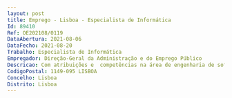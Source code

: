 ```yaml
--- 
layout: post
title: Emprego - Lisboa - Especialista de Informática
Id: 89410
Ref: OE202108/0119
DataAbertura: 2021-08-06
DataFecho: 2021-08-20
Trabalho: Especialista de Informática
Empregador: Direção-Geral da Administração e do Emprego Público
Descricao: Com atribuições e  competências na área de engenharia de software e, em concreto, para o exercício de funções de especialista de Sistemas de Informação e, designadamente, com autonomia técnica e experiência, nas seguintes áreas a) Suporte técnico aos utilizadores b) Planeamento, controlo, manutenção e na execução de projetos de software e na definição de uma arquitetura da informação que comtemple as necessidades informacionais e funcionais da organização c) Domínio de tecnologias de bases de dados relacionais (Sqlserver) d) Conhecimentos de programação orientada por objetos e) Conhecimento nas tecnologias .NET, ASP .NET MVC, XML, CSS, JAVASCRIPT.
CodigoPostal: 1149-095 LISBOA
Concelho: Lisboa
Distrito: Lisboa
--- 
```

